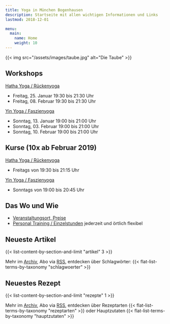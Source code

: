 ```yaml
---
title: Yoga in München Bogenhausen
description: Startseite mit allen wichtigen Informationen und Links
lastmod: 2018-12-01

menu:
  main:
    name: Home
    weight: 10
---
```

{{< img src="/assets/images/taube.jpg" alt="Die Taube" >}}


## Workshops

[Hatha Yoga / Rückenyoga][6]

- Freitag, 25. Januar 19:30 bis 21:30 Uhr
- Freitag, 08. Februar 19:30 bis 21:30 Uhr

[Yin Yoga / Faszienyoga][7]

- Sonntag, 13. Januar 19:00 bis 21:00 Uhr
- Sonntag, 03. Februar 19:00 bis 21:00 Uhr
- Sonntag, 10. Februar 19:00 bis 21:00 Uhr

## Kurse (10x ab Februar 2019)

[Hatha Yoga / Rückenyoga][3]

- Freitags von 19:30 bis 21:15 Uhr

[Yin Yoga / Faszienyoga][2]

- Sonntags von 19:00 bis 20:45 Uhr

[2]: /kurse/#yinyoga
[3]: /kurse/#rueckenyoga


[6]: /workshops/#rueckenyogaworkshop
[7]: /workshops/#yinyogaworkshop


## Das Wo und Wie

- [Veranstaltungsort, Preise][9]
- [Personal Training / Einzelstunden][1] jederzeit und örtlich flexibel

[9]: /workshops/#konditionen
[1]: /personal-training


## Neueste Artikel

{{< list-content-by-section-and-limit "artikel" 3 >}}

Mehr im [Archiv][10], Abo via [RSS][11], entdecken über Schlagwörter: {{< flat-list-terms-by-taxonomy "schlagwoerter" >}}

[10]: /artikel/
[11]: /artikel/index.xml


## Neuestes Rezept

{{< list-content-by-section-and-limit "rezepte" 1 >}}

Mehr im [Archiv][12], Abo via [RSS][13], entdecken über Rezeptarten {{< flat-list-terms-by-taxonomy "rezeptarten" >}} oder Hauptzutaten {{< flat-list-terms-by-taxonomy "hauptzutaten" >}}

[12]: /rezepte/
[13]: /rezepte/index.xml
